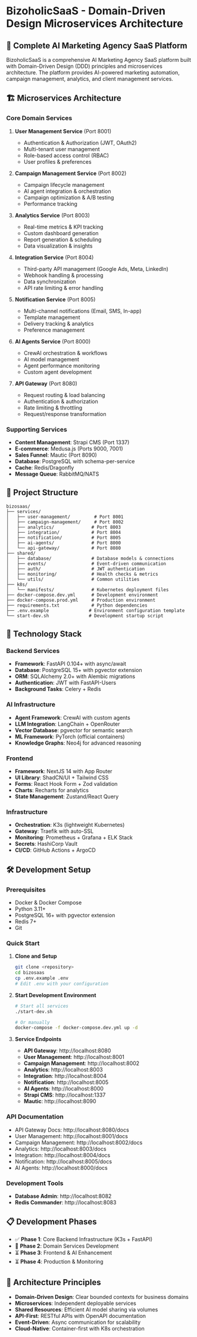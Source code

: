 # BizoholicSaaS - Domain-Driven Design Microservices Architecture

## 🚀 Complete AI Marketing Agency SaaS Platform

BizoholicSaaS is a comprehensive AI Marketing Agency SaaS platform built with Domain-Driven Design (DDD) principles and microservices architecture. The platform provides AI-powered marketing automation, campaign management, analytics, and client management services.

## 🏗️ Microservices Architecture

### Core Domain Services

1. **User Management Service** (Port 8001)
   - Authentication & Authorization (JWT, OAuth2)
   - Multi-tenant user management
   - Role-based access control (RBAC)
   - User profiles & preferences

2. **Campaign Management Service** (Port 8002)
   - Campaign lifecycle management
   - AI agent integration & orchestration
   - Campaign optimization & A/B testing
   - Performance tracking

3. **Analytics Service** (Port 8003)
   - Real-time metrics & KPI tracking
   - Custom dashboard generation
   - Report generation & scheduling
   - Data visualization & insights

4. **Integration Service** (Port 8004)
   - Third-party API management (Google Ads, Meta, LinkedIn)
   - Webhook handling & processing
   - Data synchronization
   - API rate limiting & error handling

5. **Notification Service** (Port 8005)
   - Multi-channel notifications (Email, SMS, In-app)
   - Template management
   - Delivery tracking & analytics
   - Preference management

6. **AI Agents Service** (Port 8000)
   - CrewAI orchestration & workflows
   - AI model management
   - Agent performance monitoring
   - Custom agent development

7. **API Gateway** (Port 8080)
   - Request routing & load balancing
   - Authentication & authorization
   - Rate limiting & throttling
   - Request/response transformation

### Supporting Services

- **Content Management**: Strapi CMS (Port 1337)
- **E-commerce**: Medusa.js (Ports 9000, 7001)
- **Sales Funnel**: Mautic (Port 8090)
- **Database**: PostgreSQL with schema-per-service
- **Cache**: Redis/Dragonfly
- **Message Queue**: RabbitMQ/NATS

## 📁 Project Structure

```
bizosaas/
├── services/
│   ├── user-management/         # Port 8001
│   ├── campaign-management/     # Port 8002
│   ├── analytics/              # Port 8003
│   ├── integration/            # Port 8004
│   ├── notification/           # Port 8005
│   ├── ai-agents/              # Port 8000
│   └── api-gateway/            # Port 8080
├── shared/
│   ├── database/               # Database models & connections
│   ├── events/                 # Event-driven communication
│   ├── auth/                   # JWT authentication
│   ├── monitoring/             # Health checks & metrics
│   └── utils/                  # Common utilities
├── k8s/
│   └── manifests/              # Kubernetes deployment files
├── docker-compose.dev.yml      # Development environment
├── docker-compose.prod.yml     # Production environment
├── requirements.txt            # Python dependencies
├── .env.example               # Environment configuration template
└── start-dev.sh               # Development startup script
```

## 🚀 Technology Stack

### Backend Services
- **Framework**: FastAPI 0.104+ with async/await
- **Database**: PostgreSQL 15+ with pgvector extension
- **ORM**: SQLAlchemy 2.0+ with Alembic migrations
- **Authentication**: JWT with FastAPI-Users
- **Background Tasks**: Celery + Redis

### AI Infrastructure
- **Agent Framework**: CrewAI with custom agents
- **LLM Integration**: LangChain + OpenRouter
- **Vector Database**: pgvector for semantic search
- **ML Framework**: PyTorch (official containers)
- **Knowledge Graphs**: Neo4j for advanced reasoning

### Frontend
- **Framework**: NextJS 14 with App Router
- **UI Library**: ShadCN/UI + Tailwind CSS
- **Forms**: React Hook Form + Zod validation
- **Charts**: Recharts for analytics
- **State Management**: Zustand/React Query

### Infrastructure
- **Orchestration**: K3s (lightweight Kubernetes)
- **Gateway**: Traefik with auto-SSL
- **Monitoring**: Prometheus + Grafana + ELK Stack
- **Secrets**: HashiCorp Vault
- **CI/CD**: GitHub Actions + ArgoCD

## 🛠️ Development Setup

### Prerequisites
- Docker & Docker Compose
- Python 3.11+
- PostgreSQL 16+ with pgvector extension
- Redis 7+
- Git

### Quick Start

1. **Clone and Setup**
   ```bash
   git clone <repository>
   cd bizosaas
   cp .env.example .env
   # Edit .env with your configuration
   ```

2. **Start Development Environment**
   ```bash
   # Start all services
   ./start-dev.sh
   
   # Or manually
   docker-compose -f docker-compose.dev.yml up -d
   ```

3. **Service Endpoints**
   - **API Gateway**: http://localhost:8080
   - **User Management**: http://localhost:8001
   - **Campaign Management**: http://localhost:8002
   - **Analytics**: http://localhost:8003
   - **Integration**: http://localhost:8004
   - **Notification**: http://localhost:8005
   - **AI Agents**: http://localhost:8000
   - **Strapi CMS**: http://localhost:1337
   - **Mautic**: http://localhost:8090

### API Documentation
- API Gateway Docs: http://localhost:8080/docs
- User Management: http://localhost:8001/docs
- Campaign Management: http://localhost:8002/docs
- Analytics: http://localhost:8003/docs
- Integration: http://localhost:8004/docs
- Notification: http://localhost:8005/docs
- AI Agents: http://localhost:8000/docs

### Development Tools
- **Database Admin**: http://localhost:8082
- **Redis Commander**: http://localhost:8083

## 📋 Development Phases

- ✅ **Phase 1**: Core Backend Infrastructure (K3s + FastAPI)
- 🔄 **Phase 2**: Domain Services Development
- ⏳ **Phase 3**: Frontend & AI Enhancement
- ⏳ **Phase 4**: Production & Monitoring

## 🎯 Architecture Principles

- **Domain-Driven Design**: Clear bounded contexts for business domains
- **Microservices**: Independent deployable services
- **Shared Resources**: Efficient AI model sharing via volumes
- **API-First**: RESTful APIs with OpenAPI documentation
- **Event-Driven**: Async communication for scalability
- **Cloud-Native**: Container-first with K8s orchestration